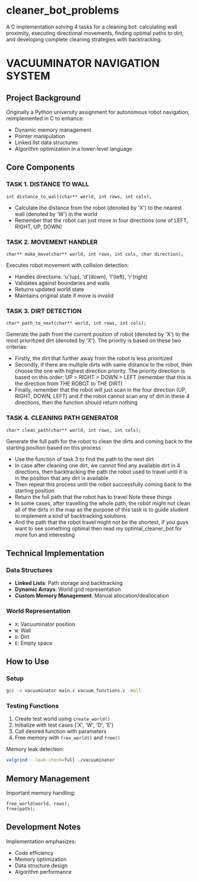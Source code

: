 # cleaner_bot_problems
A C implementation solving 4 tasks for a cleaning bot: calculating wall proximity, executing directional movements, finding optimal paths to dirt, and developing complete cleaning strategies with backtracking.

# VACUUMINATOR NAVIGATION SYSTEM

## Project Background
Originally a Python university assignment for autonomous robot navigation, reimplemented in C to enhance:
- Dynamic memory management
- Pointer manipulation
- Linked list data structures
- Algorithm optimization in a lower-level language

## Core Components

### TASK 1. DISTANCE TO WALL
```
int distance_to_wall(char** world, int rows, int cols);
```
- Calculate the distance from the robot (denoted by 'X') to the nearest
  wall (denoted by 'W') in the world
- Remember that the robot can just move in four directions
  (one of LEFT, RIGHT, UP, DOWN)
  
### TASK 2. MOVEMENT HANDLER
```
char** make_move(char** world, int rows, int cols, char direction);
```
Executes robot movement with collision detection:
- Handles directions: 'u'(up), 'd'(down), 'l'(left), 'r'(right)
- Validates against boundaries and walls
- Returns updated world state
- Maintains original state if move is invalid

### TASK 3. DIRT DETECTION
```
char* path_to_next(char** world, int rows, int cols);
```
Generate the path from the current position of robot (denoted by 'X')
to the most prioritized dirt (denoted by 'X'). The priority is based on these 
two criterias: 
- Firstly, the dirt that further away from the robot is less prioritized
- Secondly, if there are multiple dirts with same distance to the robot,
  then choose the one with highest direction priority. The priority direction is
  based on this order: UP > RIGHT > DOWN > LEFT (remember that this is the direction
  from THE ROBOT to THE DIRT)
- Finally, remember that the robot will just scan in the four direction (UP, RIGHT, DOWN, LEFT)
  and if the robot cannot scan any of dirt in these 4 directions, then the function should
  return nothing

### TASK 4. CLEANING PATH GENERATOR
```
char* clean_path(char** world, int rows, int cols);
```
Generate the full path for the robot to clean the dirts and coming back to the starting position
based on this process
- Use the function of task 3 to find the path to the next dirt
- In case after cleaning one dirt, we cannot find any available dirt in 4 directions, then backtracking
  the path the robot used to travel until it is in the position that any dirt is available
- Then repeat this process until the robot successfully coming back to the starting position
- Return the full path that the robot has to travel 
Note these things
- In some cases, after travelling the whole path, the robot might not clean all of the dirts in
  the map as the purpose of this task is to guide student to implement a kind of backtracking solutions
- And the path that the robot travel might not be the shortest, if you guys want to see something optimal
  then read my optimal_cleaner_bot for more fun and interesting  

## Technical Implementation

### Data Structures
- **Linked Lists**: Path storage and backtracking
- **Dynamic Arrays**: World grid representation
- **Custom Memory Management**: Manual allocation/deallocation

### World Representation
- `X`: Vacuuminator position
- `W`: Wall
- `D`: Dirt
- `E`: Empty space

## How to Use

### Setup
```bash
gcc -o vacuuminator main.c vacuum_functions.c -Wall
```

### Testing Functions
1. Create test world using `create_world()`
2. Initialize with test cases ('X', 'W', 'D', 'E')
3. Call desired function with parameters
4. Free memory with `free_world()` and `free()`

Memory leak detection:
```bash
valgrind --leak-check=full ./vacuuminator
```

## Memory Management
Important memory handling:
```
free_world(world, rows);
free(path);
```

## Development Notes
Implementation emphasizes:
- Code efficiency
- Memory optimization
- Data structure design
- Algorithm performance
